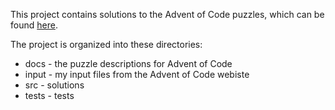 This project contains solutions to the Advent of Code puzzles, which can be found [here](http://adventofcode.com/).

The project is organized into these directories:
* docs - the puzzle descriptions for Advent of Code
* input - my input files from the Advent of Code webiste
* src - solutions
* tests - tests

